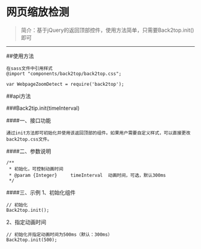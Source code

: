 网页缩放检测
=========

> 简介：基于jQuery的返回顶部控件，使用方法简单，只需要Back2top.init()即可


----------

##使用方法


	在sass文件中引用样式
	@import "components/back2top/back2top.css";

	var WebpageZoomDetect = require('back2top');

##api方法

###Back2tip.init(timeInterval)

####一、接口功能

	通过init方法即可初始化并使用该返回顶部的组件。如果用户需要自定义样式，可以直接更改back2top.css文件。

####二、参数说明

	/**
	 * 初始化，可控制动画时间
	 * @param {Integer}     timeInterval  动画时间，可选，默认300ms
	 */

####三、示例
1、初始化组件

	// 初始化
	Back2top.init();

2、指定动画时间

	// 初始化并指定动画时间为500ms（默认：300ms）
	Back2top.init(500);





